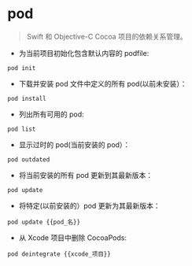 # pod

> Swift 和 Objective-C Cocoa 项目的依赖关系管理。

- 为当前项目初始化包含默认内容的 podfile:

`pod init`

- 下载并安装 pod 文件中定义的所有 pod(以前未安装）：

`pod install`

- 列出所有可用的 pod:

`pod list`

- 显示过时的 pod(当前安装的 pod）：

`pod outdated`

- 将当前安装的所有 pod 更新到其最新版本：

`pod update`

- 将特定(以前安装的）pod 更新为其最新版本：

`pod update {{pod_名}}`

- 从 Xcode 项目中删除 CocoaPods:

`pod deintegrate {{xcode_项目}}`
